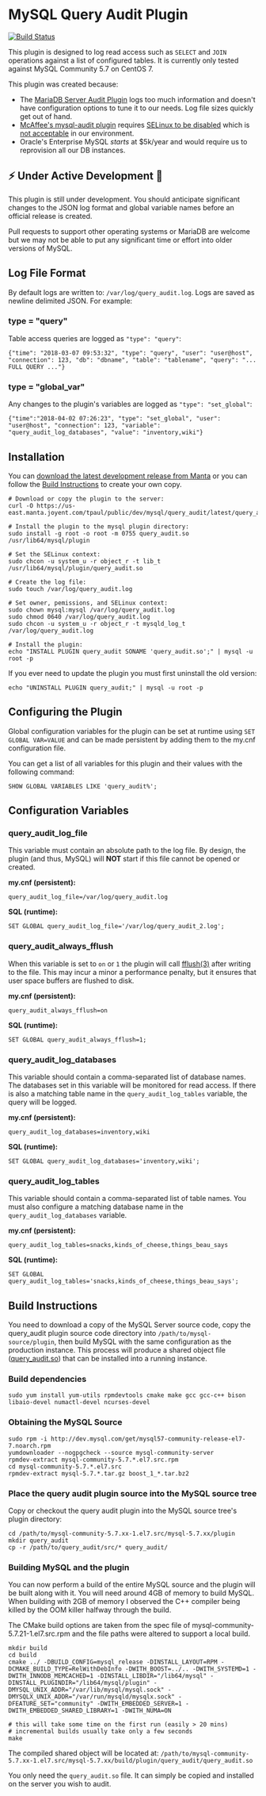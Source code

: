 # MySQL Query Audit Plugin

[![Build Status](https://travis-ci.org/ValidUSA/mysql-query-audit.svg?branch=master)](https://travis-ci.org/ValidUSA/mysql-query-audit)

This plugin is designed to log read access such as ``SELECT`` and ``JOIN`` operations against a list of configured tables. It is currently only tested against MySQL Community 5.7 on CentOS 7.

This plugin was created because:
* The [MariaDB Server Audit Plugin](https://github.com/MariaDB/server/tree/10.3/plugin/server_audit) logs too much information and doesn't have configuration options to tune it to our needs. Log file sizes quickly get out of hand.
* [McAffee's mysql-audit plugin](https://github.com/mcafee/mysql-audit) requires [SELinux to be disabled](https://github.com/mcafee/mysql-audit/wiki/Troubleshooting#plugin-fails-to-load-with-hot-patching-problems) which is [not acceptable](https://stopdisablingselinux.com/) in our environment.
* Oracle's Enterprise MySQL _starts_ at $5k/year and would require us to reprovision all our DB instances.

## :zap: Under Active Development :volcano:
This plugin is still under development. You should anticipate significant changes to the JSON log format and global variable names before an official release is created.

Pull requests to support other operating systems or MariaDB are welcome but we may not be able to put any significant time or effort into older versions of MySQL.

## Log File Format
By default logs are written to: ``/var/log/query_audit.log``. Logs are saved as newline delimited JSON. For example:

### type = "query"
Table access queries are logged as ``"type": "query"``:

```
{"time": "2018-03-07 09:53:32", "type": "query", "user": "user@host", "connection": 123, "db": "dbname", "table": "tablename", "query": "... FULL QUERY ..."}
```

### type = "global_var"
Any changes to the plugin's variables are logged as ``"type": "set_global"``:

```
{"time":"2018-04-02 07:26:23", "type": "set_global", "user": "user@host", "connection": 123, "variable": "query_audit_log_databases", "value": "inventory,wiki"}
```

## Installation

You can [download the latest development release from Manta](https://us-east.manta.joyent.com/tpaul/public/dev/mysql/query_audit/latest/query_audit.so) or you can follow the [Build Instructions](#build-instructions) to create your own copy.

```
# Download or copy the plugin to the server:
curl -O https://us-east.manta.joyent.com/tpaul/public/dev/mysql/query_audit/latest/query_audit.so

# Install the plugin to the mysql plugin directory:
sudo install -g root -o root -m 0755 query_audit.so /usr/lib64/mysql/plugin

# Set the SELinux context:
sudo chcon -u system_u -r object_r -t lib_t /usr/lib64/mysql/plugin/query_audit.so

# Create the log file:
sudo touch /var/log/query_audit.log

# Set owner, pemissions, and SELinux context:
sudo chown mysql:mysql /var/log/query_audit.log
sudo chmod 0640 /var/log/query_audit.log
sudo chcon -u system_u -r object_r -t mysqld_log_t /var/log/query_audit.log

# Install the plugin:
echo "INSTALL PLUGIN query_audit SONAME 'query_audit.so';" | mysql -u root -p
```

If you ever need to update the plugin you must first uninstall the old version:

```
echo "UNINSTALL PLUGIN query_audit;" | mysql -u root -p
```

## Configuring the Plugin

Global configuration variables for the plugin can be set at runtime using ``SET GLOBAL VAR=VALUE`` and can be made persistent by adding them to the my.cnf configuration file.

You can get a list of all variables for this plugin and their values with the following command:

```
SHOW GLOBAL VARIABLES LIKE 'query_audit%';
```

## Configuration Variables

### query\_audit\_log\_file

This variable must contain an absolute path to the log file. By design, the plugin (and thus, MySQL) will **NOT** start if this file cannot be opened or created.

**my.cnf (persistent):**

```
query_audit_log_file=/var/log/query_audit.log
```

**SQL (runtime):**

```
SET GLOBAL query_audit_log_file='/var/log/query_audit_2.log';
```

### query\_audit\_always\_fflush

When this variable is set to ``on`` or ``1`` the plugin will call [fflush(3)](http://man7.org/linux/man-pages/man3/fflush.3.html) after writing to the file. This may incur a minor a performance penalty, but it ensures that user space buffers are flushed to disk.

**my.cnf (persistent):**

```
query_audit_always_fflush=on
```

**SQL (runtime):**

```
SET GLOBAL query_audit_always_fflush=1;
```

### query\_audit\_log\_databases

This variable should contain a comma-separated list of database names. The databases set in this variable will be monitored for read access. If there is also a matching table name in the ``query_audit_log_tables`` variable, the query will be logged.

**my.cnf (persistent):**

```
query_audit_log_databases=inventory,wiki
```

**SQL (runtime):**

```
SET GLOBAL query_audit_log_databases='inventory,wiki';
```

### query\_audit\_log\_tables

This variable should contain a comma-separated list of table names.  You must also configure a matching database name in the ``query_audit_log_databases`` variable.

**my.cnf (persistent):**

```
query_audit_log_tables=snacks,kinds_of_cheese,things_beau_says
```

**SQL (runtime):**

```
SET GLOBAL query_audit_log_tables='snacks,kinds_of_cheese,things_beau_says';
```

## Build Instructions

You need to download a copy of the MySQL Server source code, copy the query\_audit plugin source code directory into ``/path/to/mysql-source/plugin``, then build MySQL with the same configuration as the production instance. This process will produce a shared object file ([query_audit.so]((https://us-east.manta.joyent.com/tpaul/public/dev/mysql/query_audit/latest/query_audit.so))) that can be installed into a running instance.

### Build dependencies


```
sudo yum install yum-utils rpmdevtools cmake make gcc gcc-c++ bison libaio-devel numactl-devel ncurses-devel
```

### Obtaining the MySQL Source

```
sudo rpm -i http://dev.mysql.com/get/mysql57-community-release-el7-7.noarch.rpm
yumdownloader --nogpgcheck --source mysql-community-server
rpmdev-extract mysql-community-5.7.*.el7.src.rpm
cd mysql-community-5.7.*.el7.src
rpmdev-extract mysql-5.7.*.tar.gz boost_1_*.tar.bz2

```


### Place the query audit plugin source into the MySQL source tree

Copy or checkout the query audit plugin into the MySQL source tree's plugin directory:

```
cd /path/to/mysql-community-5.7.xx-1.el7.src/mysql-5.7.xx/plugin
mkdir query_audit
cp -r /path/to/query_audit/src/* query_audit/
```

### Building MySQL and the plugin

You can now perform a build of the entire MySQL source and the plugin will be built along with it. You will need around 4GB of memory to build MySQL. When building with 2GB of memory I observed the C++ compiler being killed by the OOM killer halfway through the build.

The CMake build options are taken from the spec file of mysql-community-5.7.21-1.el7.src.rpm and the file paths were altered to support a local build.

```
mkdir build
cd build
cmake ../ -DBUILD_CONFIG=mysql_release -DINSTALL_LAYOUT=RPM -DCMAKE_BUILD_TYPE=RelWithDebInfo -DWITH_BOOST=../.. -DWITH_SYSTEMD=1 -DWITH_INNODB_MEMCACHED=1 -DINSTALL_LIBDIR="/lib64/mysql" -DINSTALL_PLUGINDIR="/lib64/mysql/plugin" -DMYSQL_UNIX_ADDR="/var/lib/mysql/mysql.sock" -DMYSQLX_UNIX_ADDR="/var/run/mysqld/mysqlx.sock" -DFEATURE_SET="community" -DWITH_EMBEDDED_SERVER=1 -DWITH_EMBEDDED_SHARED_LIBRARY=1 -DWITH_NUMA=ON

# this will take some time on the first run (easily > 20 mins)
# incremental builds usually take only a few seconds
make

```

The compiled shared object will be located at: ``/path/to/mysql-community-5.7.xx-1.el7.src/mysql-5.7.xx/build/plugin/query_audit/query_audit.so``

You only need the ``query_audit.so`` file. It can simply be copied and installed on the server you wish to audit.
